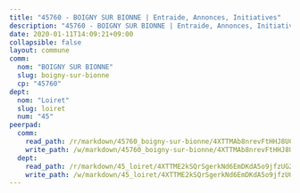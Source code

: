 ```yaml
---
title: "45760 - BOIGNY SUR BIONNE | Entraide, Annonces, Initiatives"
description: "45760 - BOIGNY SUR BIONNE | Entraide, Annonces, Initiatives"
date: 2020-01-11T14:09:21+09:00
collapsible: false
layout: commune
comm:
  nom: "BOIGNY SUR BIONNE"
  slug: boigny-sur-bionne
  cp: "45760"
dept:
  nom: "Loiret"
  slug: loiret
  num: "45"
peerpad:
  comm:
    read_path: /r/markdown/45760_boigny-sur-bionne/4XTTMAb8nrevFtHHJ8UCMaJtJPe82r9ye9D1U18eLcoUKsbqr
    write_path: /w/markdown/45760_boigny-sur-bionne/4XTTMAb8nrevFtHHJ8UCMaJtJPe82r9ye9D1U18eLcoUKsbqr-K3TgU3V7tSDWNrqFShgNY5Dyn8hSZQtrEWUUqjp1kF92xJ1rtuUyJa9K5HUqq2DXuEGQuc1bK6uq3de5RdH2GRcwQNzRXwayeo4bda5iPpmFoSQvVd2zS1j3QdtitPPkBbd6eMk4
  dept:
    read_path: /r/markdown/45_loiret/4XTTME2kSQrSgerkNd6EmDKdA5o9jfzUG2SAG8C2qVYb3YXN4
    write_path: /w/markdown/45_loiret/4XTTME2kSQrSgerkNd6EmDKdA5o9jfzUG2SAG8C2qVYb3YXN4-K3TgULpEDoP6p5UphGUnEGQQDb2AQTj81Z2trE1ZVsdtBZSXUbkVLE9oEias3DdMz5vmgxRH8ErfnuyVj2VYfJxxhBMoq5ZxQCDrb2jTVFkww5uEThgDKwT8pF9LfJGTpqNraKjJ
---
```



